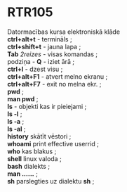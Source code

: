 # RTR105
Datormacības kursa elektroniskā klāde  
**ctrl+alt+t** - termināls  ;  
**ctrl+shift+t** - jauna lapa  ;  
**Tab** *2reizes* - visas komandas  ;  
podziņa - **Q** - iziet ārā ;  
**ctrl+l** - dzest visu  ;  
**ctrl+alt+F1**  - atvert melno ekranu  ;  
**ctrl+alt+F7** - exit no melna ekr.  ;  
**pwd**  ;  
**man pwd**  ;  
**ls** - objekti kas ir pieiejami  ;  
**ls -l**  ;  
**ls -a**  ;  
**ls -al**   ;  
**history**  skātīt vēstori  ;  
**whoami**  print effective userrid   ;  
**who** kas blakus  ;  
**shell**  linux valoda  ;  
**bash**  dialekts  ;  
**man ......**   ;  
**sh**  parslegties uz dialektu **sh**  ;  
